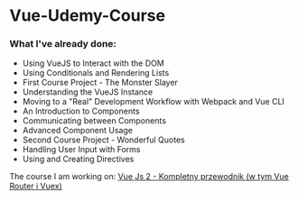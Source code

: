 # Vue-Udemy-Course

### What I've already done:
* Using VueJS to Interact with the DOM
* Using Conditionals and Rendering Lists
* First Course Project - The Monster Slayer
* Understanding the VueJS Instance
* Moving to a "Real" Development Workflow with Webpack and Vue CLI
* An Introduction to Components
* Communicating between Components
* Advanced Component Usage
* Second Course Project - Wonderful Quotes
* Handling User Input with Forms
* Using and Creating Directives

The course I am working on: [Vue Js 2 - Kompletny przewodnik (w tym Vue Router i Vuex)](https://www.udemy.com/vuejs-2-the-complete-guide/)



 
